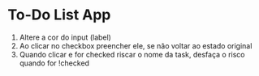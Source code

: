 # To-Do List App

1. Altere a cor do input (label)
2. Ao clicar no checkbox preencher ele, se não voltar ao estado original
3. Quando clicar e for checked riscar o nome da task, desfaça o risco quando for !checked